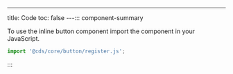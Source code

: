 ---

title: Code
toc: false
---::: component-summary

To use the inline button component import the component in your JavaScript.

```javascript
import '@cds/core/button/register.js';
```

:::

<CdsDemos componentName="inline-button" />
